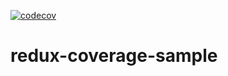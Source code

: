 [![codecov](https://codecov.io/gh/Kajitaku/redux-coverage-sample/branch/main/graph/badge.svg?token=6BNT3GLC80)](https://codecov.io/gh/Kajitaku/redux-coverage-sample)
# redux-coverage-sample